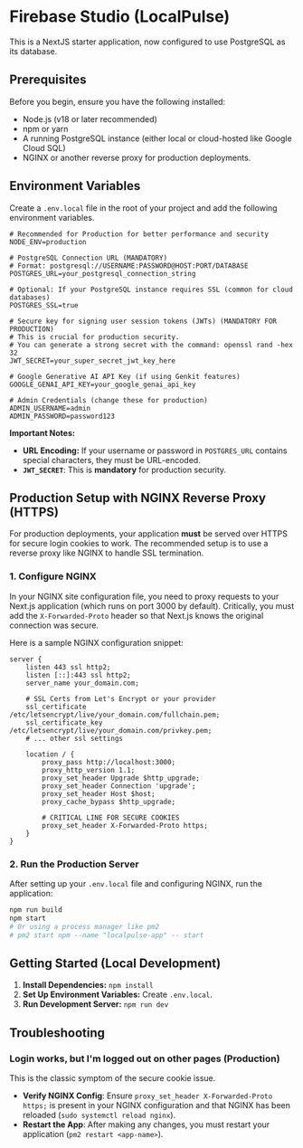 
# Firebase Studio (LocalPulse)

This is a NextJS starter application, now configured to use PostgreSQL as its database.

## Prerequisites

Before you begin, ensure you have the following installed:
- Node.js (v18 or later recommended)
- npm or yarn
- A running PostgreSQL instance (either local or cloud-hosted like Google Cloud SQL)
- NGINX or another reverse proxy for production deployments.

## Environment Variables

Create a `.env.local` file in the root of your project and add the following environment variables.

```env
# Recommended for Production for better performance and security
NODE_ENV=production

# PostgreSQL Connection URL (MANDATORY)
# Format: postgresql://USERNAME:PASSWORD@HOST:PORT/DATABASE
POSTGRES_URL=your_postgresql_connection_string

# Optional: If your PostgreSQL instance requires SSL (common for cloud databases)
POSTGRES_SSL=true 

# Secure key for signing user session tokens (JWTs) (MANDATORY FOR PRODUCTION)
# This is crucial for production security.
# You can generate a strong secret with the command: openssl rand -hex 32
JWT_SECRET=your_super_secret_jwt_key_here

# Google Generative AI API Key (if using Genkit features)
GOOGLE_GENAI_API_KEY=your_google_genai_api_key

# Admin Credentials (change these for production)
ADMIN_USERNAME=admin
ADMIN_PASSWORD=password123
```

**Important Notes:**
- **URL Encoding:** If your username or password in `POSTGRES_URL` contains special characters, they must be URL-encoded.
- **`JWT_SECRET`**: This is **mandatory** for production security.

## Production Setup with NGINX Reverse Proxy (HTTPS)

For production deployments, your application **must** be served over HTTPS for secure login cookies to work. The recommended setup is to use a reverse proxy like NGINX to handle SSL termination.

### 1. Configure NGINX
In your NGINX site configuration file, you need to proxy requests to your Next.js application (which runs on port 3000 by default). Critically, you must add the `X-Forwarded-Proto` header so that Next.js knows the original connection was secure.

Here is a sample NGINX configuration snippet:

```nginx
server {
    listen 443 ssl http2;
    listen [::]:443 ssl http2;
    server_name your_domain.com;

    # SSL Certs from Let's Encrypt or your provider
    ssl_certificate /etc/letsencrypt/live/your_domain.com/fullchain.pem;
    ssl_certificate_key /etc/letsencrypt/live/your_domain.com/privkey.pem;
    # ... other ssl settings

    location / {
        proxy_pass http://localhost:3000;
        proxy_http_version 1.1;
        proxy_set_header Upgrade $http_upgrade;
        proxy_set_header Connection 'upgrade';
        proxy_set_header Host $host;
        proxy_cache_bypass $http_upgrade;
        
        # CRITICAL LINE FOR SECURE COOKIES
        proxy_set_header X-Forwarded-Proto https;
    }
}
```

### 2. Run the Production Server
After setting up your `.env.local` file and configuring NGINX, run the application:
```bash
npm run build
npm start 
# Or using a process manager like pm2
# pm2 start npm --name "localpulse-app" -- start
```

## Getting Started (Local Development)

1.  **Install Dependencies:** `npm install`
2.  **Set Up Environment Variables:** Create `.env.local`.
3.  **Run Development Server:** `npm run dev`

## Troubleshooting

### Login works, but I'm logged out on other pages (Production)
This is the classic symptom of the secure cookie issue.
- **Verify NGINX Config**: Ensure `proxy_set_header X-Forwarded-Proto https;` is present in your NGINX configuration and that NGINX has been reloaded (`sudo systemctl reload nginx`).
- **Restart the App**: After making any changes, you must restart your application (`pm2 restart <app-name>`).
